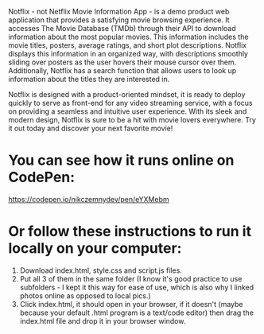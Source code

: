 Notflix - not Netflix Movie Information App - is a demo product web application that provides a satisfying movie browsing experience. It accesses The Movie Database (TMDb) through their API to download information about the most popular movies. This information includes the movie titles, posters, average ratings, and short plot descriptions. Notflix displays this information in an organized way, with descriptions smoothly sliding over posters as the user hovers their mouse cursor over them. Additionally, Notflix has a search function that allows users to look up information about the titles they are interested in.

Notflix is designed with a product-oriented mindset, it is ready to deploy quickly to serve as front-end for any video streaming service, with a focus on providing a seamless and intuitive user experience. With its sleek and modern design, Notflix is sure to be a hit with movie lovers everywhere. Try it out today and discover your next favorite movie!

# You can see how it runs online on CodePen: #
https://codepen.io/nikczemnydev/pen/eYXMebm

# Or follow these instructions to run it locally on your computer: #
1. Download index.html, style.css and script.js files.
2. Put all 3 of them in the same folder (I know it's good practice to use subfolders - I kept it this way for ease of use, which is also why I linked photos online as opposed to local pics.)
3. Click index.html, it should open in your browser, if it doesn't (maybe because your default .html program is a text/code editor) then drag the index.html file and drop it in your browser window.
